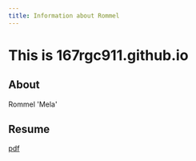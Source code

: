 ```yaml
---
title: Information about Rommel
---
```


# This is 167rgc911.github.io

## About

Rommel 'Mela'

## Resume

[pdf](https://167rgc911.github.io/docs/resume.pdf)
